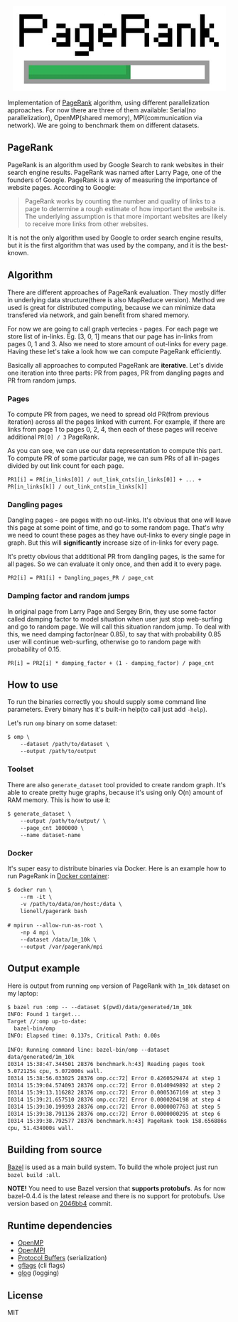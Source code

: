 <div align="center">
  <img src="https://github.com/lionell/pagerank/blob/master/docs/img/googlepagerank.jpg" />
</div>

Implementation of [PageRank](https://en.wikipedia.org/wiki/PageRank) algorithm, using
different parallelization approaches. For now there are three of them available:
Serial(no parallelization), OpenMP(shared memory), MPI(communication via network).
We are going to benchmark them on different datasets.

## PageRank

PageRank is an algorithm used by Google Search to rank websites in their search engine results.
PageRank was named after Larry Page, one of the founders of Google.
PageRank is a way of measuring the importance of website pages. According to Google:

> PageRank works by counting the number and quality of links to a page to determine
> a rough estimate of how important the website is. The underlying assumption is that
> more important websites are likely to receive more links from other websites.

It is not the only algorithm used by Google to order search engine results,
but it is the first algorithm that was used by the company, and it is the best-known.

## Algorithm

There are different approaches of PageRank evaluation. They mostly differ in underlying
data structure(there is also MapReduce version). Method we used is great for distributed
computing, because we can minimize data transfered via network, and gain benefit from
shared memory.

For now we are going to call graph vertecies - pages. For each page we store list of
in-links. Eg. [3, 0, 1] means that our page has in-links from pages 0, 1 and 3.
Also we need to store amount of out-links for every page. Having these let's take a
look how we can compute PageRank efficiently.

Basically all approaches to computed PageRank are **iterative**. Let's divide one iteration
into three parts: PR from pages, PR from dangling pages and PR from random jumps.

### Pages

To compute PR from pages, we need to spread old PR(from previous iteration) across all the
pages linked with current. For example, if there are links from page 1 to pages 0, 2, 4, then
each of these pages will receive additional `PR[0] / 3` PageRank.

As you can see, we can use our data representation to compute this part. To compute PR of
some particular page, we can sum PRs of all in-pages divided by out link count for each page.

```
PR1[i] = PR[in_links[0]] / out_link_cnts[in_links[0]] + ... + PR[in_links[k]] / out_link_cnts[in_links[k]]
```

### Dangling pages

Dangling pages - are pages with no out-links. It's obvious that one will leave this page at some point
of time, and go to some random page. That's why we need to count these pages as they have out-links to
every single page in graph. But this will **significantly** increase size of in-links for every page.

It's pretty obvious that addtitional PR from dangling pages, is the same for all pages. So we can evaluate
it only once, and then add it to every page.

```
PR2[i] = PR1[i] + Dangling_pages_PR / page_cnt
```

### Damping factor and random jumps

In original page from Larry Page and Sergey Brin, they use some factor called damping factor to model
situation when user just stop web-surfing and go to random page. We will call this situation random jump.
To deal with this, we need damping factor(near 0.85), to say that with probability 0.85 user will continue
web-surfing, otherwise go to random page with probability of 0.15.

```
PR[i] = PR2[i] * damping_factor + (1 - damping_factor) / page_cnt
```

## How to use

To run the binaries correctly you should supply some command line parameters. Every binary has it's
built-in help(to call just add `-help`).

Let's run `omp` binary on some dataset:

```(shell)
$ omp \
    --dataset /path/to/dataset \
    --output /path/to/output
```

### Toolset

There are also `generate_dataset` tool provided to create random graph. It's able to create pretty huge
graphs, because it's using only O(n) amount of RAM memory. This is how to use it:

```(shell)
$ generate_dataset \
    --output /path/to/output/ \
    --page_cnt 1000000 \
    --name dataset-name
```

### Docker

It's super easy to distribute binaries via Docker. Here is an example how to run
PageRank in [Docker container](https://hub.docker.com/r/lionell/pagerank):

```(shell)
$ docker run \
    --rm -it \
    -v /path/to/data/on/host:/data \
    lionell/pagerank bash

# mpirun --allow-run-as-root \
    -np 4 mpi \
    --dataset /data/1m_10k \
    --output /var/pagerank/mpi
```

## Output example

Here is output from running `omp` version of PageRank with `1m_10k` dataset on my laptop:

```
$ bazel run :omp -- --dataset $(pwd)/data/generated/1m_10k
INFO: Found 1 target...
Target //:omp up-to-date:
  bazel-bin/omp
INFO: Elapsed time: 0.137s, Critical Path: 0.00s

INFO: Running command line: bazel-bin/omp --dataset data/generated/1m_10k
I0314 15:38:47.344501 28376 benchmark.h:43] Reading pages took 5.072125s cpu, 5.072000s wall.
I0314 15:38:56.033025 28376 omp.cc:72] Error 0.4260529474 at step 1
I0314 15:39:04.574093 28376 omp.cc:72] Error 0.0140949892 at step 2
I0314 15:39:13.116282 28376 omp.cc:72] Error 0.0005367169 at step 3
I0314 15:39:21.657510 28376 omp.cc:72] Error 0.0000204198 at step 4
I0314 15:39:30.199393 28376 omp.cc:72] Error 0.0000007763 at step 5
I0314 15:39:38.791136 28376 omp.cc:72] Error 0.0000000295 at step 6
I0314 15:39:38.792577 28376 benchmark.h:43] PageRank took 158.656886s cpu, 51.434000s wall.
```

## Building from source

[Bazel](https://bazel.build) is used as a main build system. To build the whole project just run `bazel build :all`.

**NOTE!** You need to use Bazel version that **supports protobufs**. As for now bazel-0.4.4 is the latest
release and there is no support for protobufs. Use version based on
[2046bb4](https://github.com/bazelbuild/bazel/commit/2046bb480075a8f412cb51882e64e31324fc57de) commit.

## Runtime dependencies

* [OpenMP](http://www.openmp.org)
* [OpenMPI](https://www.open-mpi.org)
* [Protocol Buffers](https://developers.google.com/protocol-buffers) (serialization)
* [gflags](https://gflags.github.io/gflags) (cli flags)
* [glog](https://github.com/google/glog) (logging)

## License

MIT
